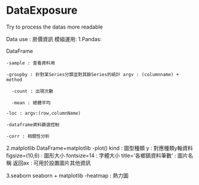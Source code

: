 # DataExposure
Try to process the datas more readable

Data use : 房價資訊
模組運用:
1.Pandas:
  
  DataFrame
  
    -sample : 查看資料用
    
    -groupby : 針對某Series分類並對其餘Series的統計 argv : (columnname) + method
    
      -count : 出現次數
      
      -mean : 總體平均
    
    -loc : argv:(row,columnName)
    
    -dataframe資料篩選控制
    
    -corr : 相關性分析

2.matplotlib
  DataFrame+matplotlib
    -plot()
      kind : 圖型種類
      y : 對應種類y軸資料
      figsize=(10,6) : 圖形大小
      fontsize=14 : 字體大小
      title='各鄉鎮資料筆數' : 圖片名稱
      返回ax : 可用於設置圖片其他資訊

3.seaborn
  seaborn + matplotlib
  -heatmap : 熱力圖
